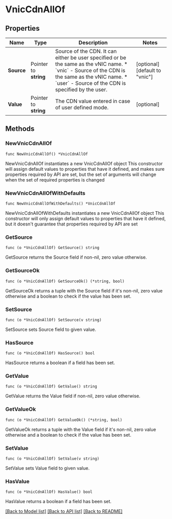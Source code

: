 # VnicCdnAllOf

## Properties

Name | Type | Description | Notes
------------ | ------------- | ------------- | -------------
**Source** | Pointer to **string** | Source of the CDN. It can either be user specified or be the same as the vNIC name. * &#x60;vnic&#x60; - Source of the CDN is the same as the vNIC name. * &#x60;user&#x60; - Source of the CDN is specified by the user. | [optional] [default to "vnic"]
**Value** | Pointer to **string** | The CDN value entered in case of user defined mode. | [optional] 

## Methods

### NewVnicCdnAllOf

`func NewVnicCdnAllOf() *VnicCdnAllOf`

NewVnicCdnAllOf instantiates a new VnicCdnAllOf object
This constructor will assign default values to properties that have it defined,
and makes sure properties required by API are set, but the set of arguments
will change when the set of required properties is changed

### NewVnicCdnAllOfWithDefaults

`func NewVnicCdnAllOfWithDefaults() *VnicCdnAllOf`

NewVnicCdnAllOfWithDefaults instantiates a new VnicCdnAllOf object
This constructor will only assign default values to properties that have it defined,
but it doesn't guarantee that properties required by API are set

### GetSource

`func (o *VnicCdnAllOf) GetSource() string`

GetSource returns the Source field if non-nil, zero value otherwise.

### GetSourceOk

`func (o *VnicCdnAllOf) GetSourceOk() (*string, bool)`

GetSourceOk returns a tuple with the Source field if it's non-nil, zero value otherwise
and a boolean to check if the value has been set.

### SetSource

`func (o *VnicCdnAllOf) SetSource(v string)`

SetSource sets Source field to given value.

### HasSource

`func (o *VnicCdnAllOf) HasSource() bool`

HasSource returns a boolean if a field has been set.

### GetValue

`func (o *VnicCdnAllOf) GetValue() string`

GetValue returns the Value field if non-nil, zero value otherwise.

### GetValueOk

`func (o *VnicCdnAllOf) GetValueOk() (*string, bool)`

GetValueOk returns a tuple with the Value field if it's non-nil, zero value otherwise
and a boolean to check if the value has been set.

### SetValue

`func (o *VnicCdnAllOf) SetValue(v string)`

SetValue sets Value field to given value.

### HasValue

`func (o *VnicCdnAllOf) HasValue() bool`

HasValue returns a boolean if a field has been set.


[[Back to Model list]](../README.md#documentation-for-models) [[Back to API list]](../README.md#documentation-for-api-endpoints) [[Back to README]](../README.md)


